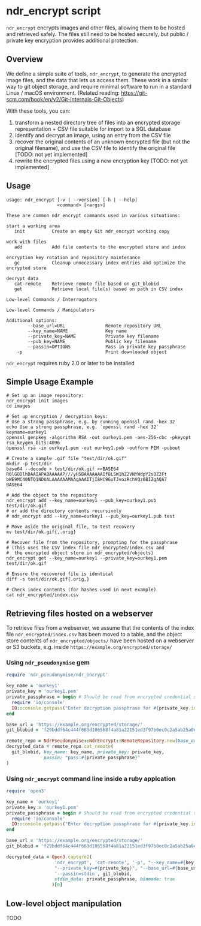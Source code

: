 # ndr_encrypt script

`ndr_encrypt` encrypts images and other files, allowing them to be hosted and
retrieved safely. The files still need to be hosted securely, but public /
private key encryption provides additional protection.

## Overview

We define a simple suite of tools, `ndr_encrypt`, to generate the encrypted
image files, and the data that lets us access them. These work in a similar way
to git object storage, and require minimal software to run in a standard Linux
/ macOS environment. (Related reading:
https://git-scm.com/book/en/v2/Git-Internals-Git-Objects)

With these tools, you can:
1. transform a nested directory tree of files into an encrypted storage
   representation + CSV file suitable for import to a SQL database
2. identify and decrypt an image, using an entry from the CSV file
3. recover the original contents of an unknown encrypted file (but not the
   original filename), and use the CSV file to identify the original file
   [TODO: not yet implemented]
4. rewrite the encrypted files using a new encryption key [TODO: not yet
   implemented]

## Usage

```
usage: ndr_encrypt [-v | --version] [-h | --help]
                   <command> [<args>]

These are common ndr_encrypt commands used in various situations:

start a working area
   init          Create an empty Git ndr_encrypt working copy

work with files
   add           Add file contents to the encrypted store and index

encryption key rotation and repository maintenance
   gc            Cleanup unnecessary index entries and optimize the encrypted store

decrypt data
   cat-remote    Retrieve remote file based on git_blobid
   get           Retrieve local file(s) based on path in CSV index

Low-level Commands / Interrogators

Low-level Commands / Manipulators

Additional options:
        --base_url=URL               Remote repository URL
        --key_name=NAME              Key name
        --private_key=NAME           Private key filename
        --pub_key=NAME               Public key filename
        --passin=OPTIONS             Pass in private key passphrase
    -p                               Print downloaded object
```

`ndr_encrypt` requires ruby 2.0 or later to be installed

## Simple Usage Example

``` shell
# Set up an image repository:
ndr_encrypt init images
cd images

# Set up encryption / decryption keys:
# Use a strong passphrase, e.g. by running openssl rand -hex 32
echo Use a strong passphrase, e.g. `openssl rand -hex 32`
keyname=ourkey1
openssl genpkey -algorithm RSA -out ourkey1.pem -aes-256-cbc -pkeyopt rsa_keygen_bits:4096
openssl rsa -in ourkey1.pem -out ourkey1.pub -outform PEM -pubout

# Create a sample .gif file "test/dir/ok.gif"
mkdir -p test/dir
base64 --decode > test/dir/ok.gif <<BASE64
R0lGODlhDAAIAPABAAAAAP///yH5BAAAAAAAIf8LSW1hZ2VNYWdpY2sOZ2Ft
bWE9MC40NTQ1NDUALAAAAAAMAAgAAAITjI8HC9GuTJvozRchVQz6BIZgAQA7
BASE64

# Add the object to the repository
ndr_encrypt add --key_name=ourkey1 --pub_key=ourkey1.pub test/dir/ok.gif
# or add the directory contents recursively
# ndr_encrypt add --key_name=ourkey1 --pub_key=ourkey1.pub test

# Move aside the original file, to test recovery
mv test/dir/ok.gif{,.orig}

# Recover file from the repository, prompting for the passphrase
# (This uses the CSV index file ndr_encrypted/index.csv and
#  the encrypted object store in ndr_encrypted/objects)
ndr_encrypt get --key_name=ourkey1 --private_key=ourkey1.pem test/dir/ok.gif

# Ensure the recovered file is identical
diff -s test/dir/ok.gif{.orig,}

# Check index contents (for hashes used in next example)
cat ndr_encrypted/index.csv
```

## Retrieving files hosted on a webserver

To retrieve files from a webserver, we assume that the contents of the index
file `ndr_encrypted/index.csv` has been moved to a table, and the object store
contents of `ndr_encrypted/objects/` have been hosted on a webserver or S3
buckets, e.g. inside `https://example.org/encrypted/storage/`

### Using `ndr_pseudonymise` gem

``` ruby
require 'ndr_pseudonymise/ndr_encrypt'

key_name = 'ourkey1'
private_key = 'ourkey1.pem'
private_passphrase = begin # Should be read from encrypted credential storage
  require 'io/console'
  IO::console.getpass("Enter decryption passphrase for #{private_key.inspect}: ")
end

base_url = 'https://example.org/encrypted/storage/'
git_blobid = 'f29bddf64c444f663d106568f4a81a22151ed3f97b0ec0c2a5ab25a0e8a02515'

remote_repo = NdrPseudonymise::NdrEncrypt::RemoteRepository.new(base_url: base_url)
decrypted_data = remote_repo.cat_remote(
  git_blobid, key_name: key_name, private_key: private_key,
              passin: "pass:#{private_passphrase}"
)
```

### Using `ndr_encrypt` command line inside a ruby applcation

``` ruby
require 'open3'

key_name = 'ourkey1'
private_key = 'ourkey1.pem'
private_passphrase = begin # Should be read from encrypted credential storage
  require 'io/console'
  IO::console.getpass("Enter decryption passphrase for #{private_key.inspect}: ")
end

base_url = 'https://example.org/encrypted/storage/'
git_blobid = 'f29bddf64c444f663d106568f4a81a22151ed3f97b0ec0c2a5ab25a0e8a02515'

decrypted_data = Open3.capture2(
                  'ndr_encrypt', 'cat-remote', '-p', "--key_name=#{key_name}",
                  "--private_key=#{private_key}", "--base_url=#{base_url}",
                  '--passin=stdin', git_blobid,
                  stdin_data: private_passphrase, binmode: true
                 )[0]
```

## Low-level object manipulation

TODO

